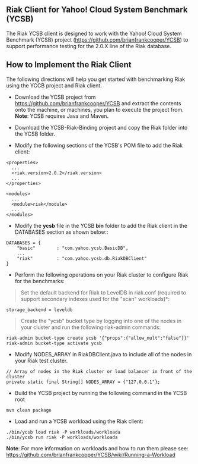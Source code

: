 Riak Client for Yahoo! Cloud System Benchmark (YCSB)
--------------------------------------------------------

The Riak YCSB client is designed to work with the Yahoo! Cloud System Benchmark (YCSB) project (https://github.com/brianfrankcooper/YCSB) to support performance testing for the 2.0.X line of the Riak database.

How to Implement the Riak Client
----------------------------
The following directions will help you get started with benchmarking Riak using the YCCB project and Riak client.

* Download the YCSB project from https://github.com/brianfrankcooper/YCSB and extract the contents onto the machine, or machines, you plan to execute the project from. <b>Note</b>: YCSB requires Java and Maven.

* Download the YCSB-Riak-Binding project and copy the Riak folder into the YCSB folder.

* Modify the following sections of the YCSB's POM file to add the Riak client:

```
<properties>
  ...
  <riak.version>2.0.2</riak.version>
  ...
</properties>
```

```
<modules>
  ...
  <module>riak</module>
  ...
</modules>
```

* Modify the <b>ycsb</b> file in the YCSB <b>bin</b> folder to add the Riak client in the DATABASES section as shown below::
```
DATABASES = {
    "basic"        : "com.yahoo.ycsb.BasicDB",
    ...
    "riak"         : "com.yahoo.ycsb.db.RiakDBClient"
}
```

* Perform the following operations on your Riak cluster to configure Riak for the benchmarks:

<blockquote>
Set the default backend for Riak to LevelDB in riak.conf (required to support secondary indexes used for the "scan" workloads)*:
</blockquote>

```
storage_backend = leveldb
```

<blockquote>
Create the "ycsb" bucket type by logging into one of the nodes in your cluster and run the following riak-admin commands:
</blockquote>

```
riak-admin bucket-type create ycsb '{"props":{"allow_mult":"false"}}'
riak-admin bucket-type activate ycsb
```  

* Modify NODES_ARRAY in RiakDBClient.java to include all of the nodes in your Riak test cluster.

```
// Array of nodes in the Riak cluster or load balancer in front of the cluster
private static final String[] NODES_ARRAY = {"127.0.0.1"};
```

* Build the YCSB project by running the following command in the YCSB root

```
mvn clean package
```

* Load and run a YCSB workload using the Riak client:

```
./bin/ycsb load riak -P workloads/workloada
./bin/ycsb run riak -P workloads/workloada
```

<b>Note</b>: For more information on workloads and how to run them please see: https://github.com/brianfrankcooper/YCSB/wiki/Running-a-Workload

